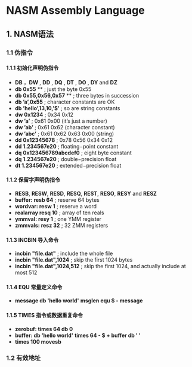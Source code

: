 # NASM Assembly Language
## 1. NASM语法
### 1.1 伪指令
#### 1.1.1 初始化声明伪指令
 - **DB** ，**DW** , **DD** , **DQ** , **DT** , **DO** , **DY** and **DZ**
- **db 0x55** ** ; just the byte 0x55
- **db 0x55,0x56,0x57** ** ; three bytes in succession
- **db ’a’,0x55** ; character constants are OK
- **db ’hello’,13,10,’$’** ; so are string constants
- **dw 0x1234** ; 0x34 0x12
- **dw ’a’** ; 0x61 0x00 (it’s just a number)
- **dw ’ab’** ; 0x61 0x62 (character constant)
- **dw ’abc’** ; 0x61 0x62 0x63 0x00 (string)
- **dd 0x12345678** ; 0x78 0x56 0x34 0x12
- **dd 1.234567e20** ; floating−point constant
- **dq 0x123456789abcdef0** ; eight byte constant
- **dq 1.234567e20** ; double−precision float
- **dt 1.234567e20** ; extended−precision float
#### 1.1.2 保留字声明伪指令
- **RESB**, **RESW**, **RESD**, **RESQ**, **REST**, **RESO**, **RESY** and **RESZ**
- **buffer: resb 64** ; reserve 64 bytes
- **wordvar: resw 1** ; reserve a word
- **realarray resq 10** ; array of ten reals
- **ymmval: resy 1** ; one YMM register
- **zmmvals: resz 32** ; 32 ZMM registers
#### 1.1.3 INCBIN 导入命令
- **incbin "file.dat"** ; include the whole file
- **incbin "file.dat",1024** ; skip the first 1024 bytes
- **incbin "file.dat",1024,512** ; skip the first 1024, and actually include at most 512
#### 1.1.4  EQU 常量定义命令
- **message db 'hello world'**
  **msglen equ $ - message**
#### 1.1.5  TIMES 指令或数据重复命令
- **zerobuf: times 64 db 0**
- **buffer: db 'hello world'**
  **times 64 - $ + buffer db ' '**
- **times 100 movesb**
### 1.2 有效地址

